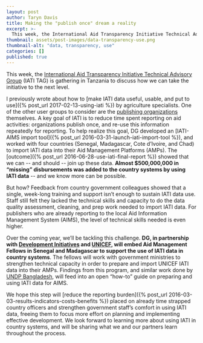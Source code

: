 ```yaml
---
layout: post
author: Taryn Davis
title: Making the "publish once" dream a reality
excerpt: >-
  This week, the International Aid Transparency Initiative Technical Advisory Group (IATI TAG) is gathering in Tanzania to discuss how we can take the initiative to the next level....
thumbnail: assets/post-images/data-transparency-use.png
thumbnail-alt: "data, transparency, use"
categories: []
published: true
---
```


This week, the [International Aid Transparency Initiative Technical Advisory Group](http://www.aidtransparency.net/technicaladvisorygroup/tag-meetings/tag-meeting-2017) (IATI TAG) is gathering in Tanzania to discuss how we can take the initiative to the next level. 

I previously wrote about how to [make IATI data useful, usable, and put to use]({% post_url 2017-02-13-using-iati %}) by agriculture specialists. One of the other user groups to consider are the [publishing organizations](https://www.iatiregistry.org/publisher) themselves. A key goal of IATI is to reduce time spent reporting on aid activities: organizations publish once, and re-use this information repeatedly for reporting. To help realize this goal, DG developed an [IATI-AIMS import tool]({% post_url 2016-03-31-launch-iati-import-tool %}), and worked with four countries (Senegal, Madagascar, Cote d’Ivoire, and Chad) to import IATI data into their Aid Management Platforms (AMPs). The [outcome]({% post_url 2016-06-28-use-iati-final-report %}) showed that we can -- and should -- join up these data. **Almost $500,000,000 in “missing” disbursements was added to the country systems by using IATI data** -- and we know more can be possible.

But how? Feedback from country government colleagues showed that a single, week-long training and support isn’t enough to sustain IATI data use. Staff still felt they lacked the technical skills and capacity to do the data quality assessment, cleaning, and prep work needed to import IATI data. For publishers who are already reporting to the local Aid Information Management System (AIMS), the level of technical skills needed is even higher.

Over the coming year, we’ll be tackling this challenge. **DG, in partnership with [Development Initiatives](http://devinit.org) and [UNICEF](https://www.unicef.org), will embed Aid Management Fellows in Senegal and Madagascar to support the use of IATI data in country systems**. The fellows will work with government ministries to strengthen technical capacity in order to prepare and import UNICEF IATI data into their AMPs. Findings from this  program, and similar work done by [UNDP Bangladesh](http://www.aidtransparency.net/news/putting-iati-data-to-use-in-bangladesh-moving-from-data-collection-to-development-effectiveness), will feed into an open “how-to” guide on preparing and using IATI data for AIMS.

We hope this step will [reduce the reporting burden]({% post_url 2016-03-03-results-indicators-costs-benefits %}) placed on already time strapped country officers and strengthen government staff’s comfort in using IATI data, freeing them to focus more effort on planning and implementing effective development. We look forward to learning more about using IATI in country systems, and will be sharing what we and our partners learn throughout the process. 
